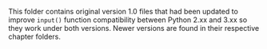 This folder contains original version 1.0 files that had been updated
to improve `input()` function compatibility between Python 2.xx and 3.xx
so they work under both versions. Newer versions are found in their respective chapter folders.
